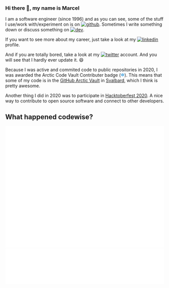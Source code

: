 <!--
**Leviter/Leviter** is a ✨ _special_ ✨ repository because its `README.md` (this file) appears on your GitHub profile.

Here are some ideas to get you started:

- 🔭 I’m currently working on ...
- 🌱 I’m currently learning ...
- 👯 I’m looking to collaborate on ...
- 🤔 I’m looking for help with ...
- 💬 Ask me about ...
- 📫 How to reach me: ...
- 😄 Pronouns: ...
- ⚡ Fun fact: ...
-->
### Hi there 👋, my name is Marcel

I am a software engineer (since 1996) and as you can see, some of the stuff I use/work with/experiment on is on [<img src='https://cdn.jsdelivr.net/npm/simple-icons@3.0.1/icons/github.svg' alt='github' height='12'>](https://github.com/Leviter). Sometimes I write something down or discuss something on [<img src='https://cdn.jsdelivr.net/npm/simple-icons@3.0.1/icons/dev-dot-to.svg' alt='dev' height='12'>](https://dev.to/Leviter).

If you want to see more about my career, just take a look at my [<img src='https://cdn.jsdelivr.net/npm/simple-icons@3.0.1/icons/linkedin.svg' alt='linkedin' height='12'>](https://www.linkedin.com/in/marcelvandenbrink/) profile.

And if you are totally bored, take a look at my [<img src='https://cdn.jsdelivr.net/npm/simple-icons@3.0.1/icons/twitter.svg' alt='twitter' height='12'>](https://twitter.com/Leviter) account. And you will see that I hardly ever update it. 😄

Because I was active and commited code to public repositories in 2020, I was awarded the Arctic Code Vault Contributer badge (<a href='https://archiveprogram.github.com/'><img src='https://raw.githubusercontent.com/acervenky/animated-github-badges/master/assets/acbadge.gif' width='12' height='12'></a>). This means that some of my code is in the [GitHub Arctic Vault](https://archiveprogram.github.com/) in [Svalbard](https://en.wikipedia.org/wiki/Svalbard), which I think is pretty awesome.

Another thing I did in 2020 was to participate in [Hacktoberfest 2020](https://hacktoberfest.digitalocean.com/). A nice way to contribute to open source software and connect to other developers.


## What happened codewise?

![Metrics](/github-metrics.svg)
![Languages](/metrics.plugin.languages.svg)

